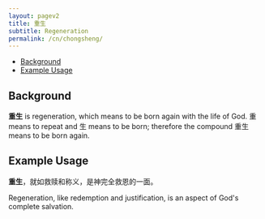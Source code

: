 ```yaml
---
layout: pagev2
title: 重生
subtitle: Regeneration
permalink: /cn/chongsheng/
---
```

- [Background](#background)
- [Example Usage](#example-usage)

## Background

**重生** is regeneration, which means to be born again with the life of God. 重 means to repeat and 生 means to be born; therefore the compound 重生 means to be born again. 

## Example Usage

**重生**，就如救赎和称义，是神完全救恩的一面。

Regeneration, like redemption and justification, is an aspect of God's complete salvation.